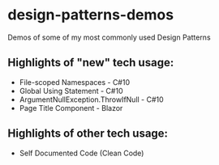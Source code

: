 # design-patterns-demos
Demos of some of my most commonly used Design Patterns

## Highlights of "new" tech usage:
- File-scoped Namespaces - C#10
- Global Using Statement - C#10
- ArgumentNullException.ThrowIfNull - C#10
- Page Title Component - Blazor

## Highlights of other tech usage:
- Self Documented Code (Clean Code)
